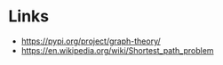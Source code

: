 

# Links

- https://pypi.org/project/graph-theory/
- https://en.wikipedia.org/wiki/Shortest_path_problem